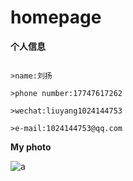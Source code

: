 # homepage 

**个人信息**

```

>name:刘扬

>phone number:17747617262

>wechat:liuyang1024144753

>e-mail:1024144753@qq.com

```

**My photo**

![a](https://avatars2.githubusercontent.com/u/43461479?s=460&v=4)
